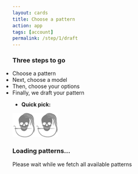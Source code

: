 ```yaml
---
layout: cards
title: Choose a pattern
action: app
tags: [account]
permalink: /step/1/draft
---
```

<div class="container">
<div class="row">
<div class="col-sm-10 offset-sm-1 col-md-8 offset-md-2 text-center">
<h3>Three steps to go</h3>
<ul style="margin: auto; display:inline-block; text-align: left; padding-left: 0;" class="todo mt-2 mb-3">
<li class="ongoing">Choose a pattern</li>
<li>Next, choose a model</li>
<li>Then, choose your options</li>
<li>Finally, we draft your pattern</li>
</ul>
<div class="progress mb-5" style="max-width: 250px; margin:auto;">
  <div class="progress-bar" role="progressbar" aria-valuenow="0" aria-valuemin="0" aria-valuemax="100"></div>
</div>
</div>
</div>

<div id="picklist">
<ul id="quick-picks" class="mb-3 filter"><li><b>Quick pick:</b></li></ul>
<div class="card hover-shadow mb-3 pattern-card" id="pattern-card">
    <div class="linedrawing"><img src="/img/logo/spinner.svg"></div>
    <div class="info">
        <div class="card-block">
            <h3 class="card-title mb-1">Loading patterns...</h3>
            <p class="card-text mb-1">Please wait while we fetch all available patterns</p>
            <p class="card-tags mb-1"></p>
        </div>
    </div>
</div>
</div>

<div class="row">
<div class="col-sm-10 offset-sm-1 col-md-8 offset-md-2" markdown="1">

</div>
</div>
</div>
